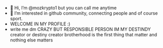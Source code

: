 - 👋 Hi, I’m @mozkrypto1 but you can call me anytime
- 👀 I’m interested in github community, connecting people and of course sport.
- WELCOME IN MY PROFILE :)
- write me dm 
CRAZY BUT RESPONSIBLE PERSON
IM MY DESTINDY creator or destiny creator 
brotherhood is the first thing that matter and nothing else matters

